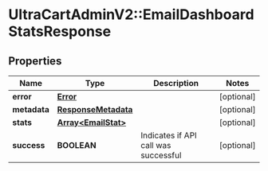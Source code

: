 # UltraCartAdminV2::EmailDashboardStatsResponse

## Properties
Name | Type | Description | Notes
------------ | ------------- | ------------- | -------------
**error** | [**Error**](Error.md) |  | [optional] 
**metadata** | [**ResponseMetadata**](ResponseMetadata.md) |  | [optional] 
**stats** | [**Array&lt;EmailStat&gt;**](EmailStat.md) |  | [optional] 
**success** | **BOOLEAN** | Indicates if API call was successful | [optional] 


